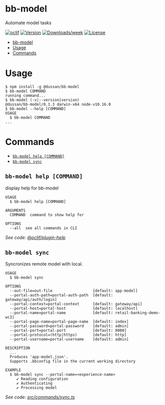 # bb-model

Automate model tasks

[![oclif](https://img.shields.io/badge/cli-oclif-brightgreen.svg)](https://oclif.io)
[![Version](https://img.shields.io/npm/v/@dussan/bb-model.svg)](https://npmjs.org/package/@dussan/bb-model)
[![Downloads/week](https://img.shields.io/npm/dw/@dussan/bb-model.svg)](https://npmjs.org/package/@dussan/bb-model)
[![License](https://img.shields.io/npm/l/@dussan/bb-model.svg)](https://github.com/milanovic-dusan/bb-model/blob/master/package.json)

<!-- toc -->

- [bb-model](#bb-model)
- [Usage](#usage)
- [Commands](#commands)
  <!-- tocstop -->

# Usage

<!-- usage -->

```sh-session
$ npm install -g @dussan/bb-model
$ bb-model COMMAND
running command...
$ bb-model (-v|--version|version)
@dussan/bb-model/0.1.3 darwin-x64 node-v10.16.0
$ bb-model --help [COMMAND]
USAGE
  $ bb-model COMMAND
...
```

<!-- usagestop -->

# Commands

<!-- commands -->

- [`bb-model help [COMMAND]`](#bb-model-help-command)
- [`bb-model sync`](#bb-model-sync)

## `bb-model help [COMMAND]`

display help for bb-model

```
USAGE
  $ bb-model help [COMMAND]

ARGUMENTS
  COMMAND  command to show help for

OPTIONS
  --all  see all commands in CLI
```

_See code: [@oclif/plugin-help](https://github.com/oclif/plugin-help/blob/v2.2.1/src/commands/help.ts)_

## `bb-model sync`

Syncronizes remote model with local.

```
USAGE
  $ bb-model sync

OPTIONS
  --out-file=out-file                  [default: app-model]
  --portal-auth-path=portal-auth-path  [default: gateway/api/auth/login]
  --portal-context=portal-context      [default: gateway/api]
  --portal-host=portal-host            [default: localhost]
  --portal-name=portal-name            [default: retail-banking-demo-wc3]
  --portal-page-name=portal-page-name  [default: index]
  --portal-password=portal-password    [default: admin]
  --portal-port=portal-port            [default: 8080]
  --portal-protocol=(http|https)       [default: http]
  --portal-username=portal-username    [default: admin]

DESCRIPTION
  ...
  Produces 'app-model.json'.
  Supports .bbconfig file in the current working directory

EXAMPLE
  $ bb-model sync --portal-name=<experience-name>
     ✔ Reading configuration
     ✔ Authenticating
     ✔ Processing model
```

_See code: [src/commands/sync.ts](https://github.com/milanovic-dusan/bb-model/blob/v0.1.3/src/commands/sync.ts)_

<!-- commandsstop -->
